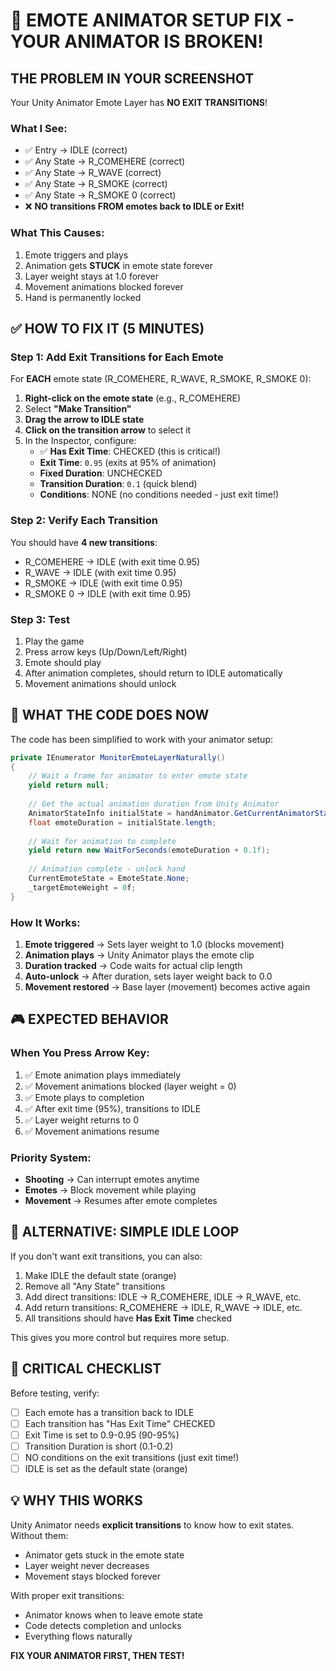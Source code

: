 # 🚨 EMOTE ANIMATOR SETUP FIX - YOUR ANIMATOR IS BROKEN!

## THE PROBLEM IN YOUR SCREENSHOT

Your Unity Animator Emote Layer has **NO EXIT TRANSITIONS**!

### What I See:
- ✅ Entry → IDLE (correct)
- ✅ Any State → R_COMEHERE (correct)
- ✅ Any State → R_WAVE (correct)
- ✅ Any State → R_SMOKE (correct)
- ✅ Any State → R_SMOKE 0 (correct)
- ❌ **NO transitions FROM emotes back to IDLE or Exit!**

### What This Causes:
1. Emote triggers and plays
2. Animation gets **STUCK** in emote state forever
3. Layer weight stays at 1.0 forever
4. Movement animations blocked forever
5. Hand is permanently locked

## ✅ HOW TO FIX IT (5 MINUTES)

### Step 1: Add Exit Transitions for Each Emote

For **EACH** emote state (R_COMEHERE, R_WAVE, R_SMOKE, R_SMOKE 0):

1. **Right-click on the emote state** (e.g., R_COMEHERE)
2. Select **"Make Transition"**
3. **Drag the arrow to IDLE state**
4. **Click on the transition arrow** to select it
5. In the Inspector, configure:
   - ✅ **Has Exit Time**: CHECKED (this is critical!)
   - **Exit Time**: `0.95` (exits at 95% of animation)
   - **Fixed Duration**: UNCHECKED
   - **Transition Duration**: `0.1` (quick blend)
   - **Conditions**: NONE (no conditions needed - just exit time!)

### Step 2: Verify Each Transition

You should have **4 new transitions**:
- R_COMEHERE → IDLE (with exit time 0.95)
- R_WAVE → IDLE (with exit time 0.95)
- R_SMOKE → IDLE (with exit time 0.95)
- R_SMOKE 0 → IDLE (with exit time 0.95)

### Step 3: Test

1. Play the game
2. Press arrow keys (Up/Down/Left/Right)
3. Emote should play
4. After animation completes, should return to IDLE automatically
5. Movement animations should unlock

## 🎯 WHAT THE CODE DOES NOW

The code has been simplified to work with your animator setup:

```csharp
private IEnumerator MonitorEmoteLayerNaturally()
{
    // Wait a frame for animator to enter emote state
    yield return null;
    
    // Get the actual animation duration from Unity Animator
    AnimatorStateInfo initialState = handAnimator.GetCurrentAnimatorStateInfo(EMOTE_LAYER);
    float emoteDuration = initialState.length;
    
    // Wait for animation to complete
    yield return new WaitForSeconds(emoteDuration + 0.1f);
    
    // Animation complete - unlock hand
    CurrentEmoteState = EmoteState.None;
    _targetEmoteWeight = 0f;
}
```

### How It Works:
1. **Emote triggered** → Sets layer weight to 1.0 (blocks movement)
2. **Animation plays** → Unity Animator plays the emote clip
3. **Duration tracked** → Code waits for actual clip length
4. **Auto-unlock** → After duration, sets layer weight back to 0.0
5. **Movement restored** → Base layer (movement) becomes active again

## 🎮 EXPECTED BEHAVIOR

### When You Press Arrow Key:
1. ✅ Emote animation plays immediately
2. ✅ Movement animations blocked (layer weight = 0)
3. ✅ Emote plays to completion
4. ✅ After exit time (95%), transitions to IDLE
5. ✅ Layer weight returns to 0
6. ✅ Movement animations resume

### Priority System:
- **Shooting** → Can interrupt emotes anytime
- **Emotes** → Block movement while playing
- **Movement** → Resumes after emote completes

## 🔧 ALTERNATIVE: SIMPLE IDLE LOOP

If you don't want exit transitions, you can also:

1. Make IDLE the default state (orange)
2. Remove all "Any State" transitions
3. Add direct transitions: IDLE → R_COMEHERE, IDLE → R_WAVE, etc.
4. Add return transitions: R_COMEHERE → IDLE, R_WAVE → IDLE, etc.
5. All transitions should have **Has Exit Time** checked

This gives you more control but requires more setup.

## 🚨 CRITICAL CHECKLIST

Before testing, verify:
- [ ] Each emote has a transition back to IDLE
- [ ] Each transition has "Has Exit Time" CHECKED
- [ ] Exit Time is set to 0.9-0.95 (90-95%)
- [ ] Transition Duration is short (0.1-0.2)
- [ ] NO conditions on the exit transitions (just exit time!)
- [ ] IDLE is set as the default state (orange)

## 💡 WHY THIS WORKS

Unity Animator needs **explicit transitions** to know how to exit states. Without them:
- Animator gets stuck in the emote state
- Layer weight never decreases
- Movement stays blocked forever

With proper exit transitions:
- Animator knows when to leave emote state
- Code detects completion and unlocks
- Everything flows naturally

**FIX YOUR ANIMATOR FIRST, THEN TEST!**
